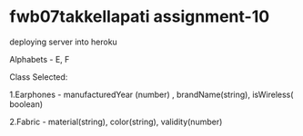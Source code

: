 # fwb07takkellapati assignment-10
deploying server into heroku

Alphabets - E, F

Class Selected:

1.Earphones - manufacturedYear (number) , brandName(string), isWireless( boolean)

2.Fabric - material(string), color(string), validity(number)



